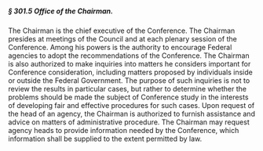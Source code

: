 ##### § 301.5 Office of the Chairman. #####

The Chairman is the chief executive of the Conference. The Chairman presides at meetings of the Council and at each plenary session of the Conference. Among his powers is the authority to encourage Federal agencies to adopt the recommendations of the Conference. The Chairman is also authorized to make inquiries into matters he considers important for Conference consideration, including matters proposed by individuals inside or outside the Federal Government. The purpose of such inquiries is not to review the results in particular cases, but rather to determine whether the problems should be made the subject of Conference study in the interests of developing fair and effective procedures for such cases. Upon request of the head of an agency, the Chairman is authorized to furnish assistance and advice on matters of administrative procedure. The Chairman may request agency heads to provide information needed by the Conference, which information shall be supplied to the extent permitted by law.